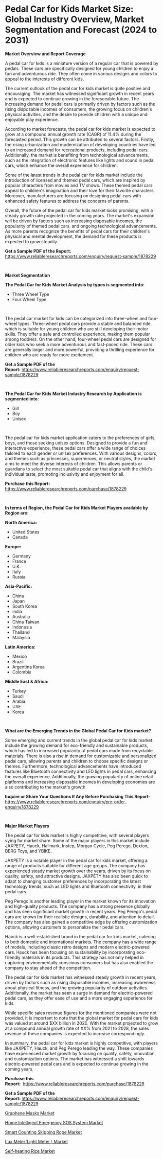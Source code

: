 <p><h1>Pedal Car for Kids Market Size: Global Industry Overview, Market Segmentation and Forecast (2024 to 2031)</h1></p><p><strong>Market Overview and Report Coverage</strong></p>
<p><p>A pedal car for kids is a miniature version of a regular car that is powered by pedals. These cars are specifically designed for young children to enjoy a fun and adventurous ride. They often come in various designs and colors to appeal to the interests of different kids.</p><p>The current outlook of the pedal car for kids market is quite positive and encouraging. The market has witnessed significant growth in recent years and is expected to continue growing in the foreseeable future. The increasing demand for pedal cars is primarily driven by factors such as the rising disposable incomes of consumers, the growing focus on children's physical activities, and the desire to provide children with a unique and enjoyable play experience.</p><p>According to market forecasts, the pedal car for kids market is expected to grow at a compound annual growth rate (CAGR) of 11.4% during the forecasted period. This growth can be attributed to several factors. Firstly, the rising urbanization and modernization of developing countries have led to an increased demand for recreational products, including pedal cars. Additionally, the market is benefiting from technological advancements, such as the integration of electronic features like lights and sound in pedal cars, which enhance the overall experience for children.</p><p>Some of the latest trends in the pedal car for kids market include the introduction of licensed and themed pedal cars, which are inspired by popular characters from movies and TV shows. These themed pedal cars appeal to children's imagination and their love for their favorite characters. Moreover, manufacturers are focusing on designing pedal cars with enhanced safety features to address the concerns of parents.</p><p>Overall, the future of the pedal car for kids market looks promising, with a steady growth rate projected in the coming years. The market's expansion will be driven by factors such as increasing disposable incomes, the popularity of themed pedal cars, and ongoing technological advancements. As more parents recognize the benefits of pedal cars for their children's physical and mental development, the demand for these products is expected to grow steadily.</p></p>
<p><strong>Get a Sample PDF of the Report:</strong> <a href="https://www.reliableresearchreports.com/enquiry/request-sample/1878229">https://www.reliableresearchreports.com/enquiry/request-sample/1878229</a></p>
<p>&nbsp;</p>
<p><strong>Market Segmentation</strong></p>
<p><strong>The Pedal Car for Kids Market Analysis by types is segmented into:</strong></p>
<p><ul><li>Three Wheel Type</li><li>Four Wheel Type</li></ul></p>
<p>&nbsp;</p>
<p><p>The pedal car market for kids can be categorized into three-wheel and four-wheel types. Three-wheel pedal cars provide a stable and balanced ride, which is suitable for young children who are still developing their motor skills. They offer a safe and controlled experience, making them popular among toddlers. On the other hand, four-wheel pedal cars are designed for older kids who seek a more adventurous and fast-paced ride. These cars are generally larger and more powerful, providing a thrilling experience for children who are ready for more excitement.</p></p>
<p><strong>Get a Sample PDF of the Report:</strong>&nbsp;<a href="https://www.reliableresearchreports.com/enquiry/request-sample/1878229">https://www.reliableresearchreports.com/enquiry/request-sample/1878229</a></p>
<p>&nbsp;</p>
<p><strong>The Pedal Car for Kids Market Industry Research by Application is segmented into:</strong></p>
<p><ul><li>Girl</li><li>Boy</li><li>Unisex</li></ul></p>
<p>&nbsp;</p>
<p><p>The pedal car for kids market application caters to the preferences of girls, boys, and those seeking unisex options. Designed to provide a fun and interactive experience, these pedal cars offer a wide range of choices tailored to each gender or unisex preferences. With various designs, colors, and themes such as princesses, superheroes, or neutral styles, the market aims to meet the diverse interests of children. This allows parents or guardians to select the most suitable pedal car that aligns with the child's individual taste, promoting inclusivity and enjoyment for all.</p></p>
<p><strong>Purchase this Report:</strong>&nbsp; <a href="https://www.reliableresearchreports.com/purchase/1878229">https://www.reliableresearchreports.com/purchase/1878229</a></p>
<p>&nbsp;</p>
<p><strong>In terms of Region, the Pedal Car for Kids Market Players available by Region are:</strong></p>
<p>
    <p> <strong> North America: </strong>
        <ul>
            <li>United States</li>
            <li>Canada</li>
        </ul>
        </p> 
    <p> <strong> Europe: </strong>
        <ul>
            <li>Germany</li>
            <li>France</li>
            <li>U.K.</li>
            <li>Italy</li>
            <li>Russia</li>
        </ul>
        </p> 
    <p> <strong> Asia-Pacific: </strong>
        <ul>
            <li>China</li>
            <li>Japan</li>
            <li>South Korea</li>
            <li>India</li>
            <li>Australia</li>
            <li>China Taiwan</li>
            <li>Indonesia</li>
            <li>Thailand</li>
            <li>Malaysia</li>
        </ul>
        </p> 
    <p> <strong> Latin America: </strong>
        <ul>
            <li>Mexico</li>
            <li>Brazil</li>
            <li>Argentina Korea</li>
            <li>Colombia</li>
        </ul>
        </p> 
    <p> <strong> Middle East & Africa: </strong>
        <ul>
            <li>Turkey</li>
            <li>Saudi</li>
            <li>Arabia</li>
            <li>UAE</li>
            <li>Korea</li>
        </ul>
    </p>
    </p>
<p>&nbsp;</p>
<p><strong>What are the Emerging Trends in the Global Pedal Car for Kids market?</strong></p>
<p><p>Some emerging and current trends in the global pedal car for kids market include the growing demand for eco-friendly and sustainable products, which has led to increased popularity of pedal cars made from recyclable materials. There is also a rise in demand for customizable and personalized pedal cars, allowing parents and children to choose specific designs or themes. Furthermore, technological advancements have introduced features like Bluetooth connectivity and LED lights in pedal cars, enhancing the overall experience. Additionally, the growing popularity of online retail platforms and increasing disposable incomes in developing economies are also contributing to the market's growth.</p></p>
<p><strong>Inquire or Share Your Questions If Any Before Purchasing This Report</strong>- <a href="https://www.reliableresearchreports.com/enquiry/pre-order-enquiry/1878229">https://www.reliableresearchreports.com/enquiry/pre-order-enquiry/1878229</a></p>
<p>&nbsp;</p>
<p><strong>Major Market Players</strong></p>
<p><p>The pedal car for kids market is highly competitive, with several players vying for market share. Some of the major players in this market include JAXPETY, Hauck, Hallmark, Instep, Morgan Cycle, Peg Perego, Dexton, BERG Toys, and YBIKE.</p><p>JAXPETY is a notable player in the pedal car for kids market, offering a range of products suitable for different age groups. The company has experienced steady market growth over the years, driven by its focus on quality, safety, and attractive designs. JAXPETY has also been quick to adapt to changing customer preferences by incorporating the latest technology trends, such as LED lights and Bluetooth connectivity, in their pedal cars.</p><p>Peg Perego is another leading player in the market known for its innovation and high-quality products. The company has a strong presence globally and has seen significant market growth in recent years. Peg Perego's pedal cars are known for their realistic designs, durability, and attention to detail. The company has also gained a competitive edge by offering customization options, allowing customers to personalize their pedal cars.</p><p>Hauck is a well-established brand in the pedal car for kids market, catering to both domestic and international markets. The company has a wide range of models, including classic retro designs and modern electric-powered cars. Hauck has been focusing on sustainability by incorporating eco-friendly materials in its products. This strategy has not only helped in capturing environmentally conscious consumers but has also enabled the company to stay ahead of the competition.</p><p>The pedal car for kids market has witnessed steady growth in recent years, driven by factors such as rising disposable incomes, increasing awareness about physical fitness, and the growing popularity of outdoor activities. Additionally, the market has seen a surge in demand for electric-powered pedal cars, as they offer ease of use and a more engaging experience for kids.</p><p>While specific sales revenue figures for the mentioned companies were not provided, it is important to note that the global market for pedal cars for kids was valued at around $XX billion in 2020. With the market projected to grow at a compound annual growth rate of XX% from 2021 to 2028, the sales revenue of these companies is expected to increase correspondingly.</p><p>In summary, the pedal car for kids market is highly competitive, with players like JAXPETY, Hauck, and Peg Perego leading the way. These companies have experienced market growth by focusing on quality, safety, innovation, and customization options. The market has witnessed a shift towards electric-powered pedal cars and is expected to continue growing in the coming years.</p></p>
<p><strong>Purchase this Report:</strong>&nbsp;&nbsp;<a href="https://www.reliableresearchreports.com/purchase/1878229">https://www.reliableresearchreports.com/purchase/1878229</a></p>
<p></p>
<p><strong>Get a Sample PDF of the Report:</strong>&nbsp;<a href="https://www.reliableresearchreports.com/enquiry/request-sample/1878229">https://www.reliableresearchreports.com/enquiry/request-sample/1878229</a></p>
<p><p><a href="https://github.com/globismark/Market-Research-Report-List-1/blob/main/graphene-masks-market.md">Graphene Masks Market</a></p><p><a href="https://github.com/lylyparadise/Market-Research-Report-List-1/blob/main/home-intelligent-emergency-sos-system-market.md">Home Intelligent Emergency SOS System Market</a></p><p><a href="https://github.com/bmorecock/Market-Research-Report-List-1/blob/main/smart-counting-skipping-rope-market.md">Smart Counting Skipping Rope Market</a></p><p><a href="https://github.com/mauripalmi/Market-Research-Report-List-1/blob/main/lux-meterlight-meter-market.md">Lux Meter(Light Meter ) Market</a></p><p><a href="https://github.com/angelajermaine/Market-Research-Report-List-1/blob/main/self-heating-rice-market.md">Self-heating Rice Market</a></p></p>